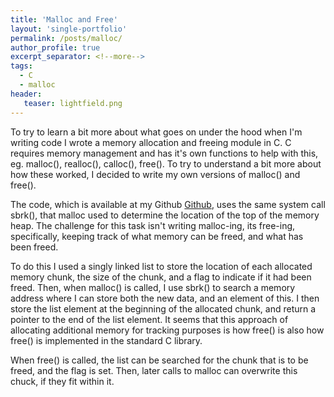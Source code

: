 ```yaml
---
title: 'Malloc and Free'
layout: 'single-portfolio'
permalink: /posts/malloc/
author_profile: true
excerpt_separator: <!--more-->
tags:
  - C
  - malloc
header:
   teaser: lightfield.png
---
```


To try to learn a bit more about what goes on under the hood when I'm writing code I wrote a memory allocation and freeing module in C.
C requires memory management and has it's own functions to help with this, eg. malloc(), realloc(), calloc(), free().
To try to understand a bit more about how these worked, I decided to write my own versions of malloc() and free().
<!--more-->

The code, which is available at my Github [Github](https://github.com/kennege/malloc/blob/master/malloc.c), uses the same system call sbrk(), that malloc used to determine the location of the top of the memory heap. 
The challenge for this task isn't writing malloc-ing, its free-ing, specifically, keeping track of what memory can be freed, and what has been freed.

To do this I used a singly linked list to store the location of each allocated memory chunk, the size of the chunk, and a flag to indicate if it had been freed. 
Then, when malloc() is called, I use sbrk() to search a memory address where I can store both the new data, and an element of this.
I then store the list element at the beginning of the allocated chunk, and return a pointer to the end of the list element.
It seems that this approach of allocating additional memory for tracking purposes is how free() is also how free() is implemented in the standard C library.

When free() is called, the list can be searched for the chunk that is to be freed, and the flag is set.
Then, later calls to malloc can overwrite this chuck, if they fit within it.